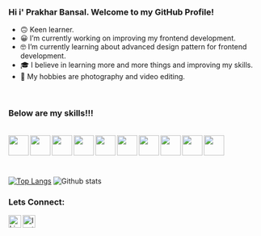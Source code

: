 ### Hi i' Prakhar Bansal. Welcome to my GitHub Profile!

- 🙃 Keen learner.
- 😀 I’m currently working on improving my frontend development.
- 🤓 I’m currently learning about advanced design pattern for frontend development.
- 🎓 I believe in learning more and more things and improving my skills.
- 🎥 My hobbies are photography and video editing.

<br />

### Below are my skills!!!
<br />
<div>
<img src="https://cdn.iconscout.com/icon/free/png-512/react-1-282599.png" width="40px" align="left" />
<img src="https://icon-library.com/images/node-js-icon/node-js-icon-8.jpg" width="40px" align="left"" />
<img src="https://toppng.com/uploads/preview/9kib-354x415-unnamed-mongodb-logo-sv-11562860723mgempnmrq3.png" width="40px" align="left" />
<img src="https://pngimage.net/wp-content/uploads/2018/05/express-js-png-5.png" width="40px" align="left" />
<img src="https://cdn.icon-icons.com/icons2/2108/PNG/512/javascript_icon_130900.png" width="40px" align="left" />
<img src="https://d2.alternativeto.net/dist/icons/ejs_142671.jpg?width=128&height=128&mode=crop&upscale=false" width="40px" align="left" />
<img src="https://cdn0.iconfinder.com/data/icons/social-network-7/50/22-512.png" width="40px" align="left" />
<img src="https://upload.wikimedia.org/wikipedia/commons/thumb/9/96/Sass_Logo_Color.svg/1200px-Sass_Logo_Color.svg.png" width="40px" align="left" />
<img src="https://images.ctfassets.net/23aumh6u8s0i/c04wENP3FnbevwdWzrePs/1e2739fa6d0aa5192cf89599e009da4e/nextjs" width="40px" align="left" />                                      
<img src="https://miro.medium.com/max/1024/1*UWpmhI3AEdFY7gjHIZH-2w.png" width="40px" align="left" />
</div>
<br /><br /><br /><br />


[![Top Langs](https://github-readme-stats.vercel.app/api/top-langs/?username=prakharbansal98&theme=vue)](https://github.com/adityapremsharma/github-readme-stats)
![Github stats](https://github-readme-stats.vercel.app/api?username=prakharbansal98&theme=vue&show_icons=true)
<!-- ![ReadMe Card](https://github-readme-stats.vercel.app/api/pin/?username=prakharbansal98&repo=prakharbansal98.github.io) -->


### Lets Connect:

[<img align="left" alt="LinkedIn" width="25px" src="https://cdn-icons-png.flaticon.com/512/174/174857.png" />][linkedin]
[<img align="left" alt="Instagram" width="25px" src="https://upload.wikimedia.org/wikipedia/commons/thumb/a/a5/Instagram_icon.png/900px-Instagram_icon.png" />][instagram]


[linkedin]: https://www.linkedin.com/in/prakhar-bansal-se/
[instagram]: https://www.instagram.com/prakhar.b98/
